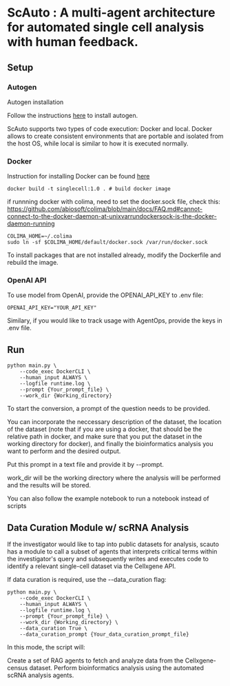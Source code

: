 # ScAuto : A multi-agent architecture for automated single cell analysis with human feedback.

## Setup
### Autogen
Autogen installation

Follow the instructions [here](https://microsoft.github.io/autogen/docs/installation/) to install autogen.

ScAuto supports two types of code execution: Docker and local. Docker allows to create consistent environments that are portable and isolated from the host OS, while local is similar to how it is executed normally. 

### Docker
Instruction for installing Docker can be found [here](https://microsoft.github.io/autogen/docs/installation/Docker)

```
docker build -t singlecell:1.0 . # build docker image
```

if runnning docker with colima, need to set the docker.sock file, check this:
https://github.com/abiosoft/colima/blob/main/docs/FAQ.md#cannot-connect-to-the-docker-daemon-at-unixvarrundockersock-is-the-docker-daemon-running

```
COLIMA_HOME=~/.colima
sudo ln -sf $COLIMA_HOME/default/docker.sock /var/run/docker.sock
```


To install packages that are not installed already, modify the Dockerfile and rebuild the image.

### OpenAI API
To use model from OpenAI, provide the OPENAI_API_KEY to .env file:
```
OPENAI_API_KEY="YOUR_API_KEY"
```

Similary, if you would like to track usage with AgentOps, provide the keys in .env file.



## Run
```{bash}
python main.py \
    --code_exec DockerCLI \
    --human_input ALWAYS \
    --logfile runtime.log \
    --prompt {Your_prompt_file} \
    --work_dir {Working_directory}
```

To start the conversion, a prompt of the question needs to be provided. 

You can incorporate the neccessary description of the dataset, the location of the dataset (note that if you are using a docker, that should be the relative path in docker, and make sure that you put the dataset in the working directory for docker), and finally the bioinformatics analysis you want to perform and the desired output.

Put this prompt in a text file and provide it by --prompt.

work_dir will be the working directory where the analysis will be performed and the results will be stored.



You can also follow the example notebook to run a notebook instead of scripts

## Data Curation Module w/ scRNA Analysis

If the investigator would like to tap into public datasets for analysis, scauto has a module to call a subset of agents that interprets critical terms within the investigator's query 
and subsequently writes and executes code to identify a relevant single-cell dataset via the Cellxgene API.

 If data curation is required, use the --data_curation flag:

```{bash}
python main.py \
    --code_exec DockerCLI \
    --human_input ALWAYS \
    --logfile runtime.log \
    --prompt {Your_prompt_file} \
    --work_dir {Working_directory} \
    --data_curation True \
    --data_curation_prompt {Your_data_curation_prompt_file}

```

In this mode, the script will:

Create a set of RAG agents to fetch and analyze data from the Cellxgene-census dataset.
Perform bioinformatics analysis using the automated scRNA analysis agents.